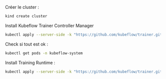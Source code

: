 
Créer le cluster :
```bash
kind create cluster
```

Install Kubeflow Trainer Controller Manager
```bash
kubectl apply --server-side -k "https://github.com/kubeflow/trainer.git/manifests/overlays/manager?ref=master"
```

Check si tout est ok :
```bash
kubectl get pods -n kubeflow-system
```

Install Training Runtime :
```bash
kubectl apply --server-side -k "https://github.com/kubeflow/trainer.git/manifests/overlays/runtimes?ref=master"
```